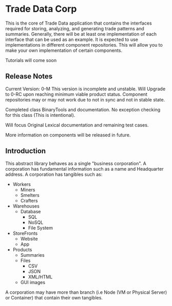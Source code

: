 # Trade Data Corp

This is the core of Trade Data application that contains the interfaces required for storing, analyzing, and generating trade patterns and summaries.
Generally, there will be at least one implementation of each interface that can be used as an example. It is expected to use implementations in different component repositories.
This will allow you to make your own implementation of certain components.

Tutorials will come soon

## Release Notes

Current Version: 0-M
This version is incomplete and unstable. Will Upgrade to 0-RC upon reaching minimum viable product status.
Component repositories may or may not work due to not in sync and not in stable state.

Completed class BinaryTools and documentation. No exception checking for this class (This is intentional).

Will focus Original Lexical documentation and remaining test cases.

More information on components will be released in future.

## Introduction

This abstract library behaves as a single "business corporation". A corporation has fundamental information such as a name and Headquarter address.
A corporation has tangibles such as:
- Workers
  - Miners
  - Smelters
  - Crafters
- Warehouses
  - Database
	- SQL
	- NoSQL
	- File System
- StoreFronts
  - Website
  - App
- Products
  - Summaries
  - Files
    - CSV
	- JSON
	- XML/HTML
  - GUI images

A corporation may have more than branch (i.e Node (VM or Physical Server) or Container) that contain their own tangibles.
